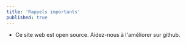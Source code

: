 ```yaml
---
title: 'Rappels importants'
published: true
---
```

* Ce site web est open source. Aidez-nous à l'améliorer sur github.